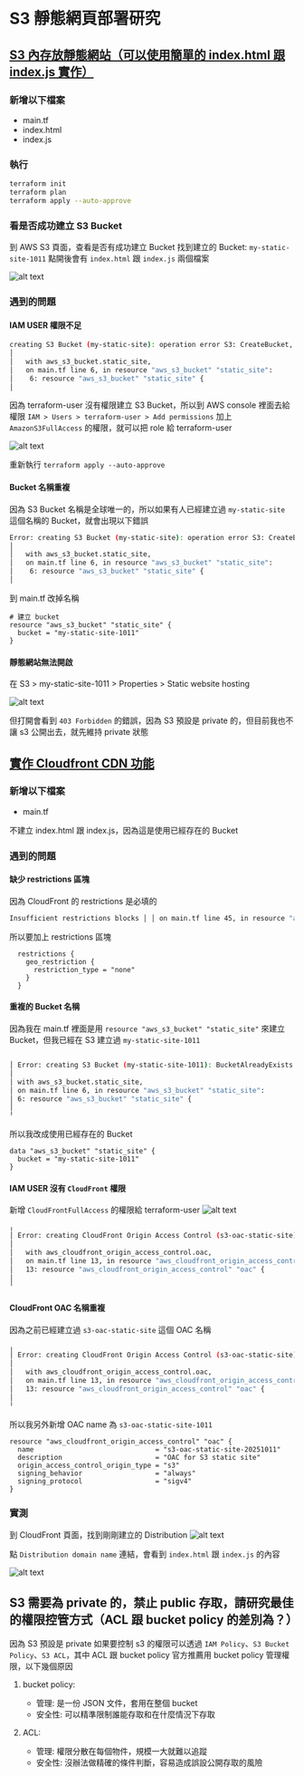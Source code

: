 # S3 靜態網頁部署研究

## [S3 內存放靜態網站（可以使用簡單的 index.html 跟 index.js 實作）](./s3-static-site/main.tf)

### 新增以下檔案

-   main.tf
-   index.html
-   index.js

### 執行

```bash
terraform init
terraform plan
terraform apply --auto-approve
```

### 看是否成功建立 S3 Bucket

到 AWS S3 頁面，查看是否有成功建立 Bucket
找到建立的 Bucket: `my-static-site-1011` 點開後會有 `index.html` 跟 `index.js` 兩個檔案

![alt text](/understand-static-page-deploy/s3-static-site/image1.png)

### 遇到的問題

#### IAM USER 權限不足

```bash
creating S3 Bucket (my-static-site): operation error S3: CreateBucket, https response error StatusCode: 403, RequestID: 2Z5GDX1ASF4MQVAG, HostID: m3bs792TatfeyAQCzqNw1fJyZnlCN+Ie9eShgv5t0WXRd65K+06SjJr2VR93B4T/9u6NF4E98eZG4+gE4QrC6rcmgm9cztaTuVhnlrPxhMg=, api error AccessDenied: User: arn:aws:iam::420627799355:user/terraform-user is not authorized to perform: s3:CreateBucket on resource: "arn:aws:s3:::my-static-site" because no identity-based policy allows the s3:CreateBucket action
│
│   with aws_s3_bucket.static_site,
│   on main.tf line 6, in resource "aws_s3_bucket" "static_site":
│    6: resource "aws_s3_bucket" "static_site" {
│
```

因為 terraform-user 沒有權限建立 S3 Bucket，所以到 AWS console 裡面去給權限
`IAM > Users > terraform-user > Add permissions`
加上 `AmazonS3FullAccess` 的權限，就可以把 role 給 terraform-user

![alt text](/understand-static-page-deploy/s3-static-site/image.png)

重新執行 `terraform apply --auto-approve`

#### Bucket 名稱重複

因為 S3 Bucket 名稱是全球唯一的，所以如果有人已經建立過 `my-static-site` 這個名稱的 Bucket，就會出現以下錯誤

```bash
Error: creating S3 Bucket (my-static-site): operation error S3: CreateBucket, https response error StatusCode: 409, RequestID: 2VG9KWTCRHY4Q5ES, HostID: KH+TYn8o+n/1vwV2E7s1BA0PeJ4l0J7hH4gcpY+uyVljdIo4HvUeyClpU2T/j+XGIfLT61Mm0QpQaO7X+VY2tg==, BucketAlreadyExists:
│
│   with aws_s3_bucket.static_site,
│   on main.tf line 6, in resource "aws_s3_bucket" "static_site":
│    6: resource "aws_s3_bucket" "static_site" {
│
```

到 main.tf 改掉名稱

```hcl
# 建立 bucket
resource "aws_s3_bucket" "static_site" {
  bucket = "my-static-site-1011"
}
```

#### 靜態網站無法開啟

在 S3 > my-static-site-1011 > Properties > Static website hosting

![alt text](/understand-static-page-deploy/s3-static-site/image-2.png)

但打開會看到 `403 Forbidden` 的錯誤，因為 S3 預設是 private 的，但目前我也不讓 s3 公開出去，就先維持 private 狀態

## [實作 Cloudfront CDN 功能](/understand-static-page-deploy/cloudfront-cdn/main.tf)

### 新增以下檔案

-   main.tf

不建立 index.html 跟 index.js，因為這是使用已經存在的 Bucket

### 遇到的問題

#### 缺少 restrictions 區塊

因為 CloudFront 的 restrictions 是必填的

```bash
Insufficient restrictions blocks │ │ on main.tf line 45, in resource "aws_cloudfront_distribution" "cdn": │ 45: resource "aws_cloudfront_distribution" "cdn" { │ │ At least 1 "restrictions" blocks are required.
```

所以要加上 restrictions 區塊

```hcl
  restrictions {
    geo_restriction {
      restriction_type = "none"
    }
  }
```

#### 重複的 Bucket 名稱

因為我在 main.tf 裡面是用 `resource "aws_s3_bucket" "static_site"` 來建立 Bucket，但我已經在 S3 建立過 `my-static-site-1011`

```bash

│ Error: creating S3 Bucket (my-static-site-1011): BucketAlreadyExists
│
│ with aws_s3_bucket.static_site,
│ on main.tf line 6, in resource "aws_s3_bucket" "static_site":
│ 6: resource "aws_s3_bucket" "static_site" {
│
╵
```

所以我改成使用已經存在的 Bucket

```hcl
data "aws_s3_bucket" "static_site" {
  bucket = "my-static-site-1011"
}
```

#### IAM USER 沒有 `CloudFront` 權限

新增 `CloudFrontFullAccess` 的權限給 terraform-user
![alt text](/understand-static-page-deploy/cloudfront-cdn/image.png)

```bash
╷
│ Error: creating CloudFront Origin Access Control (s3-oac-static-site): operation error CloudFront: CreateOriginAccessControl, https response error StatusCode: 403, RequestID: 9da501c6-495e-4057-8c4e-bf7e6cba56fb, api error AccessDenied: User: arn:aws:iam::420627799355:user/terraform-user is not authorized to perform: cloudfront:CreateOriginAccessControl on resource: arn:aws:cloudfront::420627799355:origin-access-control/* because no identity-based policy allows the cloudfront:CreateOriginAccessControl action
│
│   with aws_cloudfront_origin_access_control.oac,
│   on main.tf line 13, in resource "aws_cloudfront_origin_access_control" "oac":
│   13: resource "aws_cloudfront_origin_access_control" "oac" {
│
╵
```

#### CloudFront OAC 名稱重複

因為之前已經建立過 `s3-oac-static-site` 這個 OAC 名稱

```bash
╷
│ Error: creating CloudFront Origin Access Control (s3-oac-static-site): operation error CloudFront: CreateOriginAccessControl, https response error StatusCode: 409, RequestID: d889b9a8-2863-4a9b-8ad7-fce6bfb1a13a, OriginAccessControlAlreadyExists: An origin access control with the same name already exists.
│
│   with aws_cloudfront_origin_access_control.oac,
│   on main.tf line 13, in resource "aws_cloudfront_origin_access_control" "oac":
│   13: resource "aws_cloudfront_origin_access_control" "oac" {
│
╵
```

所以我另外新增 OAC name 為 `s3-oac-static-site-1011`

```hcl
resource "aws_cloudfront_origin_access_control" "oac" {
  name                              = "s3-oac-static-site-20251011"
  description                       = "OAC for S3 static site"
  origin_access_control_origin_type = "s3"
  signing_behavior                  = "always"
  signing_protocol                  = "sigv4"
}
```

### 實測

到 CloudFront 頁面，找到剛剛建立的 Distribution
![alt text](/understand-static-page-deploy/cloudfront-cdn/image-2.png)

點 `Distribution domain name` 連結，會看到 `index.html` 跟 `index.js` 的內容

![alt text](/understand-static-page-deploy/cloudfront-cdn/image-3.png)

## S3 需要為 private 的，禁止 public 存取，請研究最佳的權限控管方式（ACL 跟 bucket policy 的差別為？）

因為 S3 預設是 private 如果要控制 s3 的權限可以透過 `IAM Policy`、`S3 Bucket Policy`、`S3 ACL`，其中 ACL 跟 bucket policy 官方推薦用 bucket policy 管理權限，以下幾個原因

1. bucket policy:

    - 管理: 是一份 JSON 文件，套用在整個 bucket
    - 安全性: 可以精準限制誰能存取和在什麼情況下存取

2. ACL:
    - 管理: 權限分散在每個物件，規模一大就難以追蹤
    - 安全性: 沒辦法做精確的條件判斷，容易造成誤設公開存取的風險
